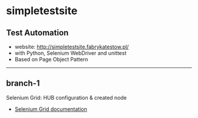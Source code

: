 # simpletestsite

## Test Automation
- website: http://simpletestsite.fabrykatestow.pl/ 
- with Python, Selenium WebDriver and unittest
- Based on Page Object Pattern

---
## branch-1
Selenium Grid: HUB configuration & created node
- [Selenium Grid documentation](https://github.com/SeleniumHQ/selenium/wiki/Grid2)
